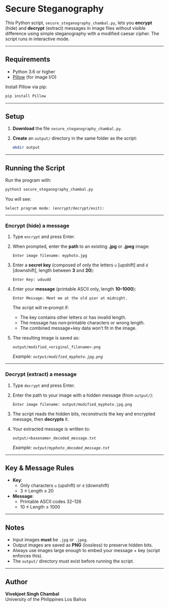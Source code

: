 # Secure Steganography

This Python script, `secure_steganography_chambal.py`, lets you **encrypt** (hide) and **decrypt** (extract) messages in image files without visible difference using simple steganography with a modified caesar cipher. The script runs in interactive mode.

---

## Requirements

- Python 3.6 or higher  
- [Pillow](https://pypi.org/project/Pillow/) (for image I/O)

Install Pillow via pip:

```bash
pip install Pillow
```

---

## Setup

1. **Download** the file `secure_steganography_chambal.py`.  
2. **Create** an `output/` directory in the same folder as the script:

   ```bash
   mkdir output
   ```

---

## Running the Script

Run the program with:

```bash
python3 secure_steganography_chambal.py
```

You will see:

```
Select program mode: (encrypt/decrypt/exit):
```

---

### Encrypt (hide) a message

1. Type `encrypt` and press Enter.  
2. When prompted, enter the **path** to an existing **.jpg** or **.jpeg** image:

   ```
   Enter image filename: myphoto.jpg
   ```

3. Enter a **secret key** (composed of only the letters `u` [upshift] and `d` [downshift], length between **3** and **20**):

   ```
   Enter Key: uduudd
   ```

4. Enter your **message** (printable ASCII only, length **10–1000**):

   ```
   Enter Message: Meet me at the old pier at midnight.
   ```

   The script will re‑prompt if:
   - The key contains other letters or has invalid length.  
   - The message has non‑printable characters or wrong length.  
   - The combined message+key data won’t fit in the image.

5. The resulting image is saved as:

   ```
   output/modified_<original_filename>.png
   ```

   _Example: `output/modified_myphoto.jpg.png`_

---

### Decrypt (extract) a message

1. Type `decrypt` and press Enter.  
2. Enter the path to your image with a hidden message (from `output/`):

   ```
   Enter image filename: output/modified_myphoto.jpg.png
   ```

3. The script reads the hidden bits, reconstructs the key and encrypted message, then **decrypts** it.

4. Your extracted message is written to:

   ```
   output/<basename>_decoded_message.txt
   ```

   _Example: `output/myphoto_decoded_message.txt`_

---

## Key & Message Rules

- **Key**:  
  - Only characters `u` (upshift) or `d` (downshift)  
  - 3 ≤ Length ≤ 20  
- **Message**:  
  - Printable ASCII codes 32–126  
  - 10 ≤ Length ≤ 1000  

---

## Notes

- Input images **must** be `.jpg` or `.jpeg`.  
- Output images are saved as **PNG** (lossless) to preserve hidden bits.  
- Always use images large enough to embed your message + key (script enforces this).  
- The `output/` directory must exist before running the script.

---

## Author

**Vivekjeet Singh Chambal**  
University of the Philippines Los Baños
